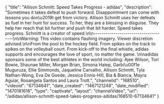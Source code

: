 {
    "title": "Allison Schmitt: Speed Takes Progress - adidas",
    "description": "Sometimes it takes defeat to push forward. Disappointment can come with lessons you don\u2019t get from victory. Allison Schmitt uses her defeats as fuel in her hunt for success. To her, they are a blessing in disguise. They help her reach that bit further and push that bit harder. Speed takes progress. Schmitt is a creator of speed.\n\n-------------------------------------\n\nWarning: This video contains flashing imagery. Viewer discretion advised.\n\nFrom the pool to the hockey field. From spikes on the track to spikes on the volleyball court. From kick-off to the final whistle, adidas supports and encourages the love of sport, no matter the game. \n\nadidas sponsors some of the best athletes in the world including: Ajee Wilson, Tori Bowie, Shaunae Miller, Morgan Brian, Simona Halep, Garbi\u00f1e Muguruza, Ellie Simmonds, Jaqueline Carvalho, Allison Schmitt, Tyla Nathan-Wong, Eva De Goede, Jessica Ennis-Hill, Bia & Bianca, Mayra Aguiar, Rosangela Santos and Laura Trott.",
    "channelid": "168510",
    "videoid": "67134641",
    "date_created": "1467121248",
    "date_modified": "1470181616",
    "type": "captivate",
    "layout": "channelVideo",
    "url": "\/adidas\/allison-schmitt-speed-takes-progress-adidas\/168510-67134641"
}
